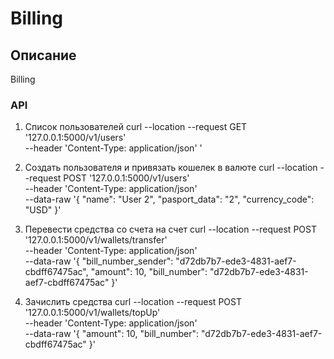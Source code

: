 # Billing

## Описание
Billing


### API
1. Список пользователей
curl --location --request GET '127.0.0.1:5000/v1/users' \
--header 'Content-Type: application/json' '

2. Создать пользователя и привязать кошелек в валюте
curl --location --request POST '127.0.0.1:5000/v1/users' \
--header 'Content-Type: application/json' \
--data-raw '{
    "name": "User 2",
    "pasport_data": "2",
    "currency_code": "USD"
}'

3. Перевести средства со счета на счет
curl --location --request POST '127.0.0.1:5000/v1/wallets/transfer' \
--header 'Content-Type: application/json' \
--data-raw '{
    "bill_number_sender": "d72db7b7-ede3-4831-aef7-cbdff67475ac",
    "amount": 10,
    "bill_number": "d72db7b7-ede3-4831-aef7-cbdff67475ac"
}'

4. Зачислить средства
curl --location --request POST '127.0.0.1:5000/v1/wallets/topUp' \
--header 'Content-Type: application/json' \
--data-raw '{
    "amount": 10,
    "bill_number": "d72db7b7-ede3-4831-aef7-cbdff67475ac"
}'
